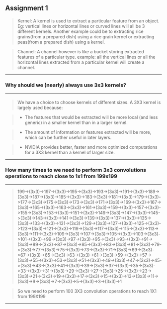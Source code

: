 
## Assignment 1

>####
> Kernel: A kernel is used to extract a particular feature from an object. Eg: vertical lines or horizontal lines or curved lines will all be 3 different kernels. Another example could be to extracting rice grains(from a prepared dish) using a rice grain kernel or extracting peas(from a prepared dish) using a kernel.

> Channel: A channel however is like a bucket storing extracted features of a particular type. example: all the vertical lines or all the horizontal lines extracted from a particular kernel will create a channel.

***
### Why should we (nearly) always use 3x3 kernels?
***

>####
> We have a choice to choose kernels of different sizes. A 3X3 kernel is largely used because:

> - The features that would be extracted will be more local (and less generic) in a smaller kernel than in a larger kernel.

> - The amount of information or features extracted will be more, which can be further useful in later layers.

> - NVIDIA provides better, faster and more optimized computations for a 3X3 kernel than a kernel of larger size.

***
### How many times to we need to perform 3x3 convolutions operations to reach close to 1x1 from 199x199 
***
> 199->(3x3)->197->(3x3)->195->(3x3)->193->(3x3)->191->(3x3)->189->(3x3)->187->(3x3)->185->(3x3)->183->(3x3)->181->(3x3)->179->(3x3)->177->(3x3)->175->(3x3)->173->(3x3)->171->(3x3)->169->(3x3)->167->(3x3)->165->(3x3)->163->(3x3)->161->(3x3)->159->(3x3)->157->(3x3)->155->(3x3)->153->(3x3)->151->(3x3)->149->(3x3)->147->(3x3)->145->(3x3)->143->(3x3)->141->(3x3)->139->(3x3)->137->(3x3)->135->(3x3)->133->(3x3)->131->(3x3)->129->(3x3)->127->(3x3)->125->(3x3)->123->(3x3)->121->(3x3)->119->(3x3)->117->(3x3)->115->(3x3)->113->(3x3)->111->(3x3)->109->(3x3)->107->(3x3)->105->(3x3)->103->(3x3)->101->(3x3)->99->(3x3)->97->(3x3)->95->(3x3)->93->(3x3)->91->(3x3)->89->(3x3)->87->(3x3)->85->(3x3)->83->(3x3)->81->(3x3)->79->(3x3)->77->(3x3)->75->(3x3)->73->(3x3)->71->(3x3)->69->(3x3)->67->(3x3)->65->(3x3)->63->(3x3)->61->(3x3)->59->(3x3)->57->(3x3)->55->(3x3)->53->(3x3)->51->(3x3)->49->(3x3)->47->(3x3)->45->(3x3)->43->(3x3)->41->(3x3)->39->(3x3)->37->(3x3)->35->(3x3)->33->(3x3)->31->(3x3)->29->(3x3)->27->(3x3)->25->(3x3)->23->(3x3)->21->(3x3)->19->(3x3)->17->(3x3)->15->(3x3)->13->(3x3)->11->(3x3)->9->(3x3)->7->(3x3)->5->(3x3)->3->(3x3)->1

> So we need to perform 100 3X3 convolution operations to reach 1X1 from 199X199

***
